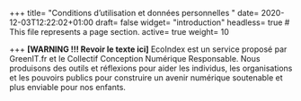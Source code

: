 +++
title= "Conditions d’utilisation et données personnelles "
date= 2020-12-03T12:22:02+01:00
draft= false
widget= "introduction"
headless= true  # This file represents a page section.
active= true
weight= 10

+++
**[WARNING !!! Revoir le texte ici]**
EcoIndex est un service proposé par GreenIT.fr et le Collectif Conception Numérique Responsable.
Nous produisons des outils et réflexions pour aider les individus, les organisations et les pouvoirs publics
pour construire un avenir numérique soutenable et plus enviable pour nos enfants.
